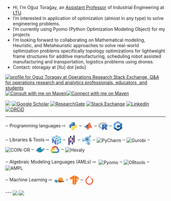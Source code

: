 - Hi, I’m O&#287;uz Tora&#287;ay, an <a href="https://www.ltu.edu/engineering/mechanical-faculty-profile?_cid=1264">Assistant Professor</a> of Industrial Engineering at <a href="https://www.ltu.edu/">LTU</a>.
- I’m interested in application of optimization (almost in any type) to solve engineering problems. 
- I’m currently using Pyomo (Python Optimization Modeling Object) for my projects
- I’m looking forward to collaborating on Mathematical modeling, Heuristic, and Metaheuristic approaches to solve real-world optimization problems specifically topology optimizations for lightweight frame structures for additive manufacturing, scheduling robot assisted manufacturing and transportation, logistics problems using drones.
- Contact: otoragay at [ltu] dot [edu]

<a href="https://or.stackexchange.com/users/39/oguz-toragay"><img src="https://or.stackexchange.com/users/flair/39.png?theme=dark" width="140" height="40" alt="profile for Oguz Toragay at Operations Research Stack Exchange, Q&amp;A for operations research and analytics professionals, educators, and students" title="profile for Oguz Toragay at Operations Research Stack Exchange, Q&amp;A for operations research and analytics professionals, educators, and students"></a> <a href="https://app.maven.co/join/WSyl3vWR/consult" class="anchor-white-background"><img src="https://app.maven.co/files/image/maven_consult.png" alt="Consult with me on Maven" title="Consult with me on Maven" width="100" height="20" /></a><a href="https://app.maven.co/join/WSyl3vWR" class="anchor-white-background"><img src="https://app.maven.co/files/image/maven_connect.png" alt="Connect with me on Maven" title="Connect with me on Maven" width="100" height="20" /></a>

![](https://komarev.com/ghpvc/?username=oguztoragay)
[![Google Scholar](https://img.shields.io/badge/Google%20Scholar-64-4285F4?style=flat&logo=google-scholar&logoColor=white)](https://scholar.google.com/citations?user=oloLqe4AAAAJ&hl=en)
[![ResearchGate](https://img.shields.io/badge/ResearchGate-00CCBB?style=Flat&logo=ResearchGate&logoColor=white)](https://www.researchgate.net/profile/Oguz-Toragay/stats)
[![Stack Exchange](https://img.shields.io/badge/StackExchange-%23ffffff.svg?style=Flat&logo=StackExchange&logoColor=blue)](https://or.stackexchange.com/users/39/oguz-toragay)
[![LinkedIn](https://img.shields.io/badge/linkedin-%230077B5.svg?style=Flat&logo=linkedin&logoColor=white)](https://www.linkedin.com/in/oguztoragay/)
[![ORCiD](https://img.shields.io/badge/ORCiD-%23ffffff.svg?style=Flat&logo=ORCID&logoColor=green)](https://orcid.org/0000-0003-0690-2198)



---

<p align="left">
&#8210 Programming languages &#8680;&nbsp;
  <img align="center" alt="python" src="https://github.com/devicons/devicon/blob/master/icons/python/python-original.svg" title="Python" width="30" height="30"/>&nbsp;&#8210;
  <img align="center" alt="matlab" src="https://github.com/devicons/devicon/blob/master/icons/matlab/matlab-original.svg" title="Matlab" width="30" height="30"/>&nbsp;&#8210;
  <img align="center" alt="R" src="https://github.com/devicons/devicon/blob/master/icons/r/r-original.svg" title="R" width="30" height="30"/>&nbsp;&#8210;
  <img align="center" alt="cpp" src="https://github.com/devicons/devicon/blob/master/icons/cplusplus/cplusplus-original.svg" title="C++"width="30" height="30"/>&nbsp;
</p>

<p align="left">
  &#8210 Libraries & Tools &#8680;&nbsp;
  <img align="center" alt="NumPy" src="https://github.com/devicons/devicon/blob/master/icons/numpy/numpy-original.svg" title="NumPy" width="30" height="30"/>&nbsp;&#8210;
  <img align="center" alt="Pandas" src="https://github.com/devicons/devicon/blob/master/icons/pandas/pandas-original.svg" title="Pandas" width="30" height="30"/>&nbsp;&#8210;
  <img align="center" alt="NetworkX" src="https://github.com/devicons/devicon/blob/master/icons/networkx/networkx-plain.svg" title="NetworkX" width="30" height="30"/>&nbsp;&#8210;
  <img align="center" alt="PyCharm" src="https://upload.wikimedia.org/wikipedia/commons/thumb/1/1d/PyCharm_Icon.svg/1024px-PyCharm_Icon.svg.png" title="PyCharm" width="30" height="30"/>&nbsp;&#8210;
  <img align="center" alt="Gurobi" src="https://avatars.githubusercontent.com/u/15114496?s=280&v=4" title="Gurobi" width="30" height="30"/>&nbsp;&#8210;
  <img align="center" alt="COIN-OR" src="https://upload.wikimedia.org/wikipedia/en/a/a7/COIN_OR_LOGO.png" title="COIN-OR" width="30" height="30"/>&nbsp;&#8210;
  <img align="center" alt="docker" src="https://github.com/devicons/devicon/blob/master/icons/docker/docker-original.svg" title="docker" width="30" height="30"/>&nbsp;&#8210;
  <img align="center" alt="googleCloud" src="https://github.com/devicons/devicon/blob/master/icons/googlecloud/googlecloud-original.svg" title="googleCloud" width="30" height="30"/>&nbsp;&#8210;
  <img align="center" alt="Hexaly" src="https://encrypted-tbn0.gstatic.com/images?q=tbn:ANd9GcSQIGiehc6O7UzM9gGwqN5V_wP3aZo86xcsZ7dmEt17RQ&s" title="Hexaly" width="70" height="25"/>&nbsp;
</p>

<p aligh="left">
&#8210 Algebraic Modeling Languages (AMLs) &#8680;&nbsp;
  <img align="center" alt="Pyomo" src="https://www.sandia.gov/app/uploads/sites/122/2021/08/pyomo.png" title="Pyomo" width="30" height="30"/>&nbsp;&#8210;
  <img align="center" alt="ORtools" src="https://developers.google.com/static/optimization/images/orLogo.png" title="ORtools" width="30" height="30"/>&nbsp;&#8210;
  <img align="center" alt="AMPL" src="https://ampl.com/wp-content/uploads/AMPL-site-logo-inline.svg" title="AMPL" width="90" height="60"/>&nbsp;
</p>

<p aligh="left">
&#8210 Machine Learning &#8680;&nbsp;
  <img align="center" alt="Scikit-learn" src="https://github.com/devicons/devicon/blob/master/icons/scikitlearn/scikitlearn-original.svg" title="Scikit-learn" width="30" height="30"/>&nbsp;&#8210;
  <img align="center" alt="Tensorflow" src="https://github.com/devicons/devicon/blob/master/icons/tensorflow/tensorflow-original.svg" title="Tensorflow" width="30" height="30"/>&nbsp;&#8210;
  <img align="center" alt="PyTorch" src="https://github.com/devicons/devicon/blob/master/icons/pytorch/pytorch-original.svg" title="PyTorch" width="30" height="30"/>&nbsp;
</p>
---

<a href="https://github.com/oguztoragay">
  <img height=200 align="center" src="https://github-readme-stats.vercel.app/api?username=oguztoragay&theme=transparent&show_icons=true&rank_icon=github&card_width=200&include_all_commits=false"/>
</a>
<a href="https://github.com/oguztoragay">
  <img height=200 align="center" src="https://github-readme-stats.vercel.app/api/top-langs/?username=oguztoragay&theme=transparent&langs_count=3&card_width=200"/>
</a>

</div> 
